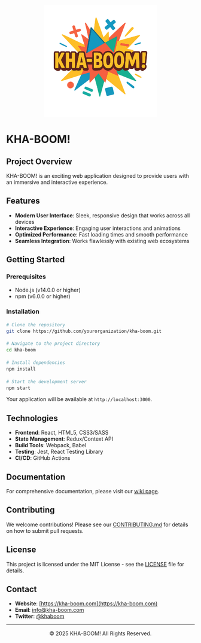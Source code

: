 <div align="center">
  <img src="frontend/public/logo.png" alt="KHA-BOOM! Logo" width="300">
</div>

# KHA-BOOM!

## Project Overview
KHA-BOOM! is an exciting web application designed to provide users with an immersive and interactive experience.

## Features

- **Modern User Interface**: Sleek, responsive design that works across all devices
- **Interactive Experience**: Engaging user interactions and animations
- **Optimized Performance**: Fast loading times and smooth performance
- **Seamless Integration**: Works flawlessly with existing web ecosystems

## Getting Started

### Prerequisites

- Node.js (v14.0.0 or higher)
- npm (v6.0.0 or higher)

### Installation

```bash
# Clone the repository
git clone https://github.com/yourorganization/kha-boom.git

# Navigate to the project directory
cd kha-boom

# Install dependencies
npm install

# Start the development server
npm start
```

Your application will be available at `http://localhost:3000`.

## Technologies

- **Frontend**: React, HTML5, CSS3/SASS
- **State Management**: Redux/Context API
- **Build Tools**: Webpack, Babel
- **Testing**: Jest, React Testing Library
- **CI/CD**: GitHub Actions

## Documentation

For comprehensive documentation, please visit our [wiki page](https://github.com/yourorganization/kha-boom/wiki).

## Contributing

We welcome contributions! Please see our [CONTRIBUTING.md](CONTRIBUTING.md) for details on how to submit pull requests.

## License

This project is licensed under the MIT License - see the [LICENSE](LICENSE) file for details.

## Contact

- **Website**: [https://kha-boom.com](https://kha-boom.com)
- **Email**: info@kha-boom.com
- **Twitter**: [@khaboom](https://twitter.com/khaboom)

---

<div align="center">
  <p>© 2025 KHA-BOOM! All Rights Reserved.</p>
</div>
